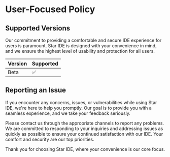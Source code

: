 # User-Focused Policy

## Supported Versions

Our commitment to providing a comfortable and secure IDE experience for users is paramount. Star IDE is designed with your convenience in mind, and we ensure the highest level of usability and protection for all users.

| Version | Supported          |
| ------- | ------------------ |
| Beta    |   ✅️               |

## Reporting an Issue

If you encounter any concerns, issues, or vulnerabilities while using Star IDE, we're here to help you promptly. Our goal is to provide you with a seamless experience, and we take your feedback seriously.

Please contact us through the appropriate channels to report any problems. We are committed to responding to your inquiries and addressing issues as quickly as possible to ensure your continued satisfaction with our IDE. Your comfort and security are our top priorities.

Thank you for choosing Star IDE, where your convenience is our core focus.
